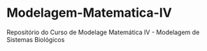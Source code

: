 Modelagem-Matematica-IV
=======================

Repositório do Curso de Modelage Matemática IV - Modelagem  de Sistemas Biológicos
